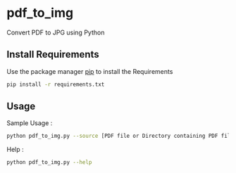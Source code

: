 # pdf_to_img
Convert PDF to JPG using Python

## Install Requirements
Use the package manager [pip](https://pip.pypa.io/en/stable/) to install the Requirements
```bash
pip install -r requirements.txt
```

## Usage
Sample Usage :
```bash
python pdf_to_img.py --source [PDF file or Directory containing PDF file]
```
Help : 
```bash
python pdf_to_img.py --help
```
